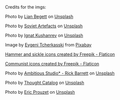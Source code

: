 Credits for the imgs:

Photo by <a href="https://unsplash.com/pt-br/@lianbx?utm_source=unsplash&utm_medium=referral&utm_content=creditCopyText">Lian Begett</a> on <a href="https://unsplash.com/photos/wQRK0JkxYrk?utm_source=unsplash&utm_medium=referral&utm_content=creditCopyText">Unsplash</a>
  
  Photo by <a href="https://unsplash.com/fr/@sovietartefacts?utm_source=unsplash&utm_medium=referral&utm_content=creditCopyText">Soviet Artefacts</a> on <a href="https://unsplash.com/photos/gpjGmbPLUxk?utm_source=unsplash&utm_medium=referral&utm_content=creditCopyText">Unsplash</a>
  
  Photo by <a href="https://unsplash.com/@ignatkushanrev?utm_source=unsplash&utm_medium=referral&utm_content=creditCopyText">Ignat Kushanrev</a> on <a href="https://unsplash.com/photos/WAOZXwS8uuU?utm_source=unsplash&utm_medium=referral&utm_content=creditCopyText">Unsplash</a>
  
  Image by <a href="https://pixabay.com/users/evgenit-4930349/?utm_source=link-attribution&utm_medium=referral&utm_campaign=image&utm_content=2499827">Evgeni Tcherkasski</a> from <a href="https://pixabay.com//?utm_source=link-attribution&utm_medium=referral&utm_campaign=image&utm_content=2499827">Pixabay</a>
  
  <a href="https://www.flaticon.com/free-icons/hammer-and-sickle" title="hammer and sickle icons">Hammer and sickle icons created by Freepik - Flaticon</a>
  
  <a href="https://www.flaticon.com/free-icons/communist" title="communist icons">Communist icons created by Freepik - Flaticon</a>
  
  Photo by <a href="https://unsplash.com/@weareambitious?utm_source=unsplash&utm_medium=referral&utm_content=creditCopyText">Ambitious Studio* - Rick Barrett</a> on <a href="https://unsplash.com/photos/2ycKCSgj4L0?utm_source=unsplash&utm_medium=referral&utm_content=creditCopyText">Unsplash</a>
  
  Photo by <a href="https://unsplash.com/@thoughtcatalog?utm_source=unsplash&utm_medium=referral&utm_content=creditCopyText">Thought Catalog</a> on <a href="https://unsplash.com/photos/gbQ3EsFSdG8?utm_source=unsplash&utm_medium=referral&utm_content=creditCopyText">Unsplash</a>
  
  Photo by <a href="https://unsplash.com/@eprouzet?utm_source=unsplash&utm_medium=referral&utm_content=creditCopyText">Eric Prouzet</a> on <a href="https://unsplash.com/photos/UipokEnGOyE?utm_source=unsplash&utm_medium=referral&utm_content=creditCopyText">Unsplash</a>
